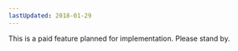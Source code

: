 ```yaml
---
lastUpdated: 2018-01-29
---
```


This is a paid feature planned for implementation. Please stand by.
